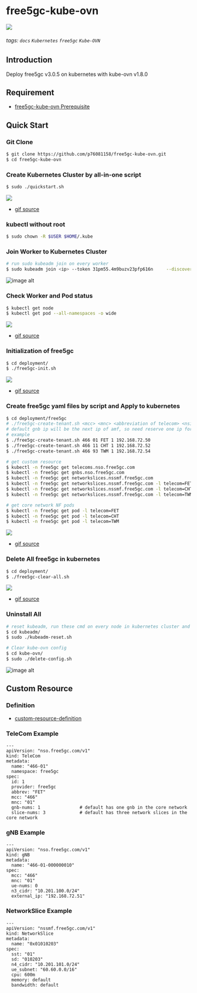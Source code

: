 # free5gc-kube-ovn

![](https://i.imgur.com/wy0NI6X.png)

###### tags: `docs` `Kubernetes` `free5gc` `Kube-OVN`

## Introduction

Deploy free5gc v3.0.5 on kubernetes with kube-ovn v1.8.0

## Requirement

* [free5gc-kube-ovn Prerequisite](https://hackmd.io/@Vcx/HytNUJwS_)

## Quick Start

### Git Clone

```bash
$ git clone https://github.com/p76081158/free5gc-kube-ovn.git
$ cd free5gc-kube-ovn
```

### Create Kubernetes Cluster by all-in-one script

```bash
$ sudo ./quickstart.sh
```
![](https://github.com/p76081158/free5gc-kube-ovn/blob/assets/docs/terminalizer/gif/quickstart.gif?raw=true)
* [gif source](https://github.com/p76081158/free5gc-kube-ovn/blob/assets/docs/terminalizer/gif/quickstart.gif)

### kubectl without root

```bash
$ sudo chown -R $USER $HOME/.kube
```

### Join Worker to Kubernetes Cluster

```bash
# run sudo kubeadm join on every worker
$ sudo kubeadm join <ip> --token 31pm55.4m9buzv23pfp616n     --discovery-token-ca-cert-hash sha256:48c6017e83ab8bdd4b75bda9285c625808150a07e267d57ccd76aa569597ba4a
```
![image alt](https://github.com/p76081158/free5gc-kube-ovn/blob/assets/docs/terminalizer/gif/join-cluster.gif?raw=true)

### Check Worker and Pod status

```bash
$ kubectl get node
$ kubectl get pod --all-namespaces -o wide
```
![](https://github.com/p76081158/free5gc-kube-ovn/blob/assets/docs/terminalizer/gif/check.gif?raw=true)
* [gif source](https://github.com/p76081158/free5gc-kube-ovn/blob/assets/docs/terminalizer/gif/check.gif)

### Initialization of free5gc

```bash
$ cd deployment/
$ ./free5gc-init.sh
```
![](https://github.com/p76081158/free5gc-kube-ovn/blob/assets/docs/terminalizer/gif/free5gc-init.gif?raw=true)
* [gif source](https://github.com/p76081158/free5gc-kube-ovn/blob/assets/docs/terminalizer/gif/free5gc-init.gif)

### Create free5gc yaml files by script and Apply to kubernetes

```bash
$ cd deployment/free5gc
# ./free5gc-create-tenant.sh <mcc> <mnc> <abbreviation of telecom> <nsi id> <amf ip>
# default gnb ip will be the next ip of amf, so need reserve one ip for default gnb
# example
$ ./free5gc-create-tenant.sh 466 01 FET 1 192.168.72.50 
$ ./free5gc-create-tenant.sh 466 11 CHT 1 192.168.72.52 
$ ./free5gc-create-tenant.sh 466 93 TWM 1 192.168.72.54

# get custom resource
$ kubectl -n free5gc get telecoms.nso.free5gc.com
$ kubectl -n free5gc get gnbs.nso.free5gc.com
$ kubectl -n free5gc get networkslices.nssmf.free5gc.com
$ kubectl -n free5gc get networkslices.nssmf.free5gc.com -l telecom=FET
$ kubectl -n free5gc get networkslices.nssmf.free5gc.com -l telecom=CHT
$ kubectl -n free5gc get networkslices.nssmf.free5gc.com -l telecom=TWM

# get core network NF pods
$ kubectl -n free5gc get pod -l telecom=FET
$ kubectl -n free5gc get pod -l telecom=CHT
$ kubectl -n free5gc get pod -l telecom=TWM
```
![](https://github.com/p76081158/free5gc-kube-ovn/blob/assets/docs/terminalizer/gif/free5gc-create-tenant.gif?raw=true)
* [gif source](https://github.com/p76081158/free5gc-kube-ovn/blob/assets/docs/terminalizer/gif/free5gc-create-tenant.gif)

### Delete All free5gc in kubernetes

```bash
$ cd deployment/
$ ./free5gc-clear-all.sh
```
![](https://github.com/p76081158/free5gc-kube-ovn/blob/assets/docs/terminalizer/gif/free5gc-clear-all.gif?raw=true)
* [gif source](https://github.com/p76081158/free5gc-kube-ovn/blob/assets/docs/terminalizer/gif/free5gc-clear-all.gif)

### Uninstall All

```bash
# reset kubeadm, run these cmd on every node in kubernetes cluster and reboot
$ cd kubeadm/
$ sudo ./kubeadm-reset.sh

# Clear kube-ovn config
$ cd kube-ovn/
$ sudo ./delete-config.sh
```
![image alt](https://github.com/p76081158/free5gc-kube-ovn/blob/assets/docs/terminalizer/gif/uninstall-all.gif?raw=true)

## Custom Resource

### Definition

* [custom-resource-definition](https://github.com/p76081158/free5gc-kube-ovn/tree/main/deployment/custom-resource-definition)

### TeleCom Example

```yaml=
---
apiVersion: "nso.free5gc.com/v1"
kind: TeleCom
metadata:
  name: "466-01"
  namespace: free5gc
spec:
  id: 1
  provider: free5gc
  abbrev: "FET"
  mcc: "466"
  mnc: "01"
  gnb-nums: 1               # default has one gnb in the core network
  slice-nums: 3             # default has three network slices in the core network
```

### gNB Example

```yaml=
---
apiVersion: "nso.free5gc.com/v1"
kind: gNB
metadata:
  name: "466-01-000000010"
spec:
  mcc: "466"
  mnc: "01"
  ue-nums: 0
  n3_cidr: "10.201.100.0/24"
  external_ip: "192.168.72.51"
```

### NetworkSlice Example

```yaml=
---
apiVersion: "nssmf.free5gc.com/v1"
kind: NetworkSlice
metadata:
  name: "0x01010203"
spec:
  sst: "01"
  sd: "010203"
  n4_cidr: "10.201.101.0/24"
  ue_subnet: "60.60.0.0/16"
  cpu: 600m
  memory: default
  bandwidth: default
```
